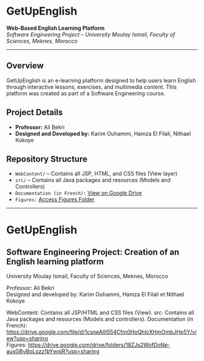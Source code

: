 # GetUpEnglish

**Web-Based English Learning Platform**  
*Software Engineering Project – University Moulay Ismail, Faculty of Sciences, Meknes, Morocco*

---

## Overview

GetUpEnglish is an e-learning platform designed to help users learn English through interactive lessons, exercises, and multimedia content. This platform was created as part of a Software Engineering course.

## Project Details

- **Professor:** Ali Bekri  
- **Designed and Developed by:** Karim Ouhammi, Hamza El Filali, Nithael Kokoye

## Repository Structure

- `WebContent/` – Contains all JSP, HTML, and CSS files (View layer)  
- `src/` – Contains all Java packages and resources (Models and Controllers)  
- `Documentation (in French):` [View on Google Drive](https://drive.google.com/file/d/1csneAIII554Cfm0HoQhIcXHmOmbJHp5Y/view?usp=sharing)  
- `Figures:` [Access Figures Folder](https://drive.google.com/drive/folders/18ZJs2WofDoNe-ausGByBpLozz1bYwqjR?usp=sharing)

---

# GetUpEnglish
Software Engineering Project: Creation of an English learning platform
---------------
University Moulay Ismail, Faculty of Sciences, Meknes, Morocco

Professor: Ali Bekri  
Designed and developed by: Karim Ouhammi, Hamza El Filali  et Nithael Kokoye 

WebContent: Contains all JSP/HTML and CSS files (View). 
src: Contains all Java packages and resources (Models and controllers).
Documentation (in French): https://drive.google.com/file/d/1csneAIII554Cfm0HoQhIcXHmOmbJHp5Y/view?usp=sharing  
Figures: https://drive.google.com/drive/folders/18ZJs2WofDoNe-ausGByBpLozz1bYwqjR?usp=sharing  
